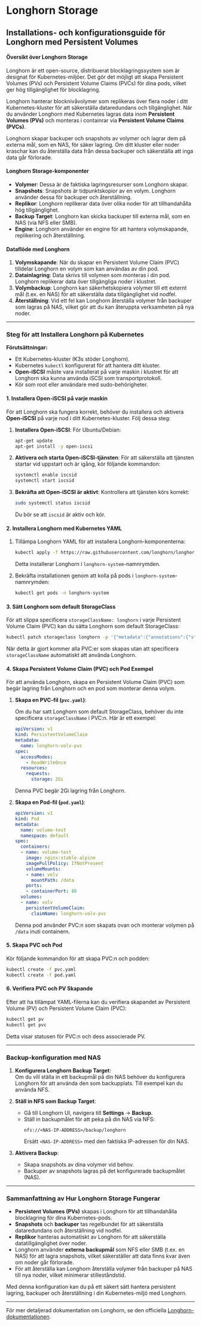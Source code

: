 # Longhorn Storage
## Installations- och konfigurationsguide för Longhorn med Persistent Volumes

#### Översikt över Longhorn Storage
Longhorn är ett open-source, distribuerat blocklagringssystem som är designat för Kubernetes-miljöer. Det gör det möjligt att skapa Persistent Volumes (PVs) och Persistent Volume Claims (PVCs) för dina pods, vilket ger hög tillgänglighet för blocklagring.

Longhorn hanterar blocknivåvolymer som replikeras över flera noder i ditt Kubernetes-kluster för att säkerställa dataredundans och tillgänglighet. När du använder Longhorn med Kubernetes lagras data inom **Persistent Volumes (PVs)** och monteras i containrar via **Persistent Volume Claims (PVCs)**.

Longhorn skapar backuper och snapshots av volymer och lagrar dem på externa mål, som en NAS, för säker lagring. Om ditt kluster eller noder kraschar kan du återställa data från dessa backuper och säkerställa att inga data går förlorade.

#### Longhorn Storage-komponenter
- **Volymer**: Dessa är de faktiska lagringsresurser som Longhorn skapar.
- **Snapshots**: Snapshots är tidpunktskopior av en volym. Longhorn använder dessa för backuper och återställning.
- **Replikor**: Longhorn replikerar data över olika noder för att tillhandahålla hög tillgänglighet.
- **Backup Target**: Longhorn kan skicka backuper till externa mål, som en NAS (via NFS eller SMB).
- **Engine**: Longhorn använder en engine för att hantera volymskapande, replikering och återställning.

#### Dataflöde med Longhorn
1. **Volymskapande**: När du skapar en Persistent Volume Claim (PVC) tilldelar Longhorn en volym som kan användas av din pod.
2. **Datainlagring**: Data skrivs till volymen som monteras i din pod. Longhorn replikerar data över tillgängliga noder i klustret.
3. **Volymbackup**: Longhorn kan säkerhetskopiera volymer till ett externt mål (t.ex. en NAS) för att säkerställa data tillgänglighet vid nodfel.
4. **Återställning**: Vid ett fel kan Longhorn återställa volymer från backuper som lagras på NAS, vilket gör att du kan återuppta verksamheten på nya noder.

---

### Steg för att Installera Longhorn på Kubernetes

**Förutsättningar:**
- Ett Kubernetes-kluster (K3s stöder Longhorn).
- Kubernetes `kubectl` konfigurerat för att hantera ditt kluster.
- **Open-iSCSI** måste vara installerat på varje maskin i klustret för att Longhorn ska kunna använda iSCSI som transportprotokoll.
- Kör som root eller användare med sudo-behörigheter.

#### 1. **Installera Open-iSCSI på varje maskin**
För att Longhorn ska fungera korrekt, behöver du installera och aktivera **Open-iSCSI** på varje nod i ditt Kubernetes-kluster. Följ dessa steg:

1. **Installera Open-iSCSI**:
   För Ubuntu/Debian:
   ```bash
   apt-get update
   apt-get install -y open-iscsi
   ```

2. **Aktivera och starta Open-iSCSI-tjänsten**:
   För att säkerställa att tjänsten startar vid uppstart och är igång, kör följande kommandon:
   ```bash
   systemctl enable iscsid
   systemctl start iscsid
   ```

3. **Bekräfta att Open-iSCSI är aktivt**:
   Kontrollera att tjänsten körs korrekt:
   ```bash
   sudo systemctl status iscsid
   ```

   Du bör se att `iscsid` är aktiv och kör.

#### 2. **Installera Longhorn med Kubernetes YAML**

1. Tillämpa Longhorn YAML för att installera Longhorn-komponenterna:
   ```bash
   kubectl apply -f https://raw.githubusercontent.com/longhorn/longhorn/v1.7.2/deploy/longhorn.yaml
   ```
   Detta installerar Longhorn i `longhorn-system`-namnrymden.

2. Bekräfta installationen genom att kolla på pods i `longhorn-system`-namnrymden:
   ```bash
   kubectl get pods -n longhorn-system
   ```

#### 3. **Sätt Longhorn som default StorageClass**

För att slippa specificera `storageClassName: longhorn` i varje Persistent Volume Claim (PVC) kan du sätta Longhorn som default StorageClass:

```bash
kubectl patch storageclass longhorn -p '{"metadata":{"annotations":{"storageclass.kubernetes.io/is-default-class":"true"}}}'
```

När detta är gjort kommer alla PVC:er som skapas utan att specificera `storageClassName` automatiskt att använda Longhorn.

#### 4. **Skapa Persistent Volume Claim (PVC) och Pod Exempel**

För att använda Longhorn, skapa en Persistent Volume Claim (PVC) som begär lagring från Longhorn och en pod som monterar denna volym.

1. **Skapa en PVC-fil (`pvc.yaml`)**:

   Om du har satt Longhorn som default StorageClass, behöver du inte specificera `storageClassName` i PVC:n. Här är ett exempel:

   ```yaml
   apiVersion: v1
   kind: PersistentVolumeClaim
   metadata:
     name: longhorn-volv-pvc
   spec:
     accessModes:
       - ReadWriteOnce
     resources:
       requests:
         storage: 2Gi
   ```

   Denna PVC begär 2Gi lagring från Longhorn.

2. **Skapa en Pod-fil (`pod.yaml`)**:

   ```yaml
   apiVersion: v1
   kind: Pod
   metadata:
     name: volume-test
     namespace: default
   spec:
     containers:
     - name: volume-test
       image: nginx:stable-alpine
       imagePullPolicy: IfNotPresent
       volumeMounts:
       - name: volv
         mountPath: /data
       ports:
       - containerPort: 80
     volumes:
     - name: volv
       persistentVolumeClaim:
         claimName: longhorn-volv-pvc
   ```

   Denna pod använder PVC:n som skapats ovan och monterar volymen på `/data` inuti containern.

#### 5. **Skapa PVC och Pod**

Kör följande kommandon för att skapa PVC:n och podden:

```bash
kubectl create -f pvc.yaml
kubectl create -f pod.yaml
```

#### 6. **Verifiera PVC och PV Skapande**

Efter att ha tillämpat YAML-filerna kan du verifiera skapandet av Persistent Volume (PV) och Persistent Volume Claim (PVC):

```bash
kubectl get pv
kubectl get pvc
```

Detta visar statusen för PVC:n och dess associerade PV.

---

### Backup-konfiguration med NAS

1. **Konfigurera Longhorn Backup Target**:  
   Om du vill ställa in ett backupmål på din NAS behöver du konfigurera Longhorn för att använda den som backupplats. Till exempel kan du använda NFS.

2. **Ställ in NFS som Backup Target**:
   - Gå till Longhorn UI, navigera till **Settings** → **Backup**.
   - Ställ in backupmålet för att peka på din NAS via NFS:
     ```plaintext
     nfs://<NAS-IP-ADDRESS>/backup/longhorn
     ```
     Ersätt `<NAS-IP-ADDRESS>` med den faktiska IP-adressen för din NAS.

3. **Aktivera Backup**:
   - Skapa snapshots av dina volymer vid behov.
   - Backuper av snapshots lagras på det konfigurerade backupmålet (NAS).

---

### Sammanfattning av Hur Longhorn Storage Fungerar

- **Persistent Volumes (PVs)** skapas i Longhorn för att tillhandahålla blocklagring för dina Kubernetes-pods.
- **Snapshots** och **backuper** tas regelbundet för att säkerställa dataredundans och återställning vid nodfel.
- **Replikor** hanteras automatiskt av Longhorn för att säkerställa datatillgänglighet över noder.
- Longhorn använder **externa backupmål** som NFS eller SMB (t.ex. en NAS) för att lagra snapshots, vilket säkerställer att data finns kvar även om noder går förlorade.
- För att återställa kan Longhorn återställa volymer från backuper på NAS till nya noder, vilket minimerar stilleståndstid.

Med denna konfiguration kan du på ett säkert sätt hantera persistent lagring, backuper och återställning i din Kubernetes-miljö med Longhorn.

---

För mer detaljerad dokumentation om Longhorn, se den officiella [Longhorn-dokumentationen](https://longhorn.io/docs/).